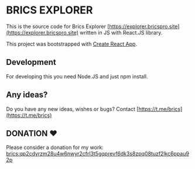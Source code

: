 # BRICS EXPLORER

This is the source code for Brics Explorer [https://explorer.bricspro.site](https://explorer.bricspro.site) written in JS with React.JS library.

This project was bootstrapped with [Create React App](https://github.com/facebook/create-react-app).

## Development

For developing this you need Node.JS and just npm install.

## Any ideas?

Do you have any new ideas, wishes or bugs? Contact [https://t.me/brics](https://t.me/brics)

## DONATION ♥

Please consider a donation for my work: [brics:qp2cdyrzm28u4w6nwyr2cfrl3t5gqprevf6dk3s8zpq08tuzf2lkc6ppau92p](https://explorer.bricspro.site/addresses/brics:qp2cdyrzm28u4w6nwyr2cfrl3t5gqprevf6dk3s8zpq08tuzf2lkc6ppau92p)

##
##